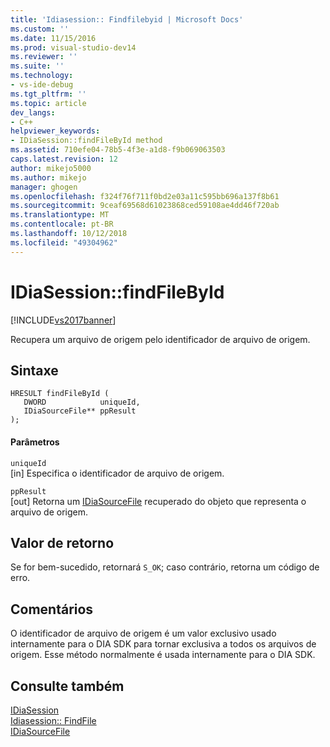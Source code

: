 ```yaml
---
title: 'Idiasession:: Findfilebyid | Microsoft Docs'
ms.custom: ''
ms.date: 11/15/2016
ms.prod: visual-studio-dev14
ms.reviewer: ''
ms.suite: ''
ms.technology:
- vs-ide-debug
ms.tgt_pltfrm: ''
ms.topic: article
dev_langs:
- C++
helpviewer_keywords:
- IDiaSession::findFileById method
ms.assetid: 710efe04-78b5-4f3e-a1d8-f9b069063503
caps.latest.revision: 12
author: mikejo5000
ms.author: mikejo
manager: ghogen
ms.openlocfilehash: f324f76f711f0bd2e03a11c595bb696a137f8b61
ms.sourcegitcommit: 9ceaf69568d61023868ced59108ae4dd46f720ab
ms.translationtype: MT
ms.contentlocale: pt-BR
ms.lasthandoff: 10/12/2018
ms.locfileid: "49304962"
---
```

# <a name="idiasessionfindfilebyid"></a>IDiaSession::findFileById
[!INCLUDE[vs2017banner](../../includes/vs2017banner.md)]

Recupera um arquivo de origem pelo identificador de arquivo de origem.  
  
## <a name="syntax"></a>Sintaxe  
  
```cpp#  
HRESULT findFileById (   
   DWORD            uniqueId,  
   IDiaSourceFile** ppResult  
);  
```  
  
#### <a name="parameters"></a>Parâmetros  
 `uniqueId`  
 [in] Especifica o identificador de arquivo de origem.  
  
 `ppResult`  
 [out] Retorna um [IDiaSourceFile](../../debugger/debug-interface-access/idiasourcefile.md) recuperado do objeto que representa o arquivo de origem.  
  
## <a name="return-value"></a>Valor de retorno  
 Se for bem-sucedido, retornará `S_OK`; caso contrário, retorna um código de erro.  
  
## <a name="remarks"></a>Comentários  
 O identificador de arquivo de origem é um valor exclusivo usado internamente para o DIA SDK para tornar exclusiva a todos os arquivos de origem. Esse método normalmente é usada internamente para o DIA SDK.  
  
## <a name="see-also"></a>Consulte também  
 [IDiaSession](../../debugger/debug-interface-access/idiasession.md)   
 [Idiasession:: FindFile](../../debugger/debug-interface-access/idiasession-findfile.md)   
 [IDiaSourceFile](../../debugger/debug-interface-access/idiasourcefile.md)



